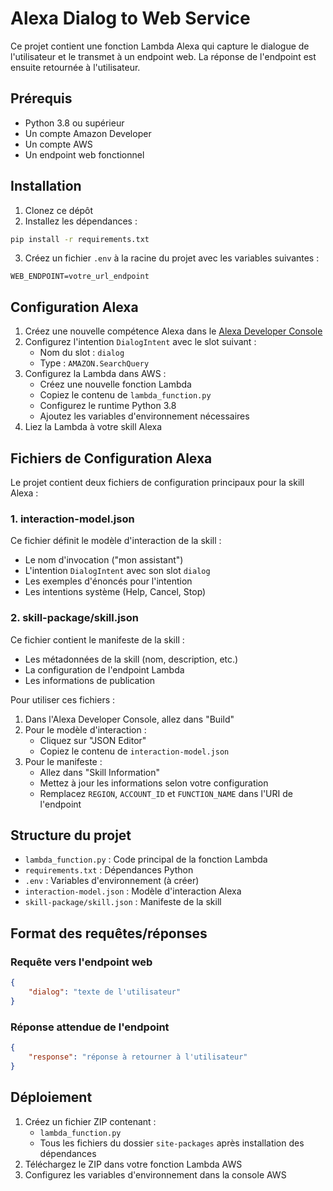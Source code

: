 # Alexa Dialog to Web Service

Ce projet contient une fonction Lambda Alexa qui capture le dialogue de l'utilisateur et le transmet à un endpoint web. La réponse de l'endpoint est ensuite retournée à l'utilisateur.

## Prérequis

- Python 3.8 ou supérieur
- Un compte Amazon Developer
- Un compte AWS
- Un endpoint web fonctionnel

## Installation

1. Clonez ce dépôt
2. Installez les dépendances :
```bash
pip install -r requirements.txt
```

3. Créez un fichier `.env` à la racine du projet avec les variables suivantes :
```
WEB_ENDPOINT=votre_url_endpoint
```

## Configuration Alexa

1. Créez une nouvelle compétence Alexa dans le [Alexa Developer Console](https://developer.amazon.com/alexa)
2. Configurez l'intention `DialogIntent` avec le slot suivant :
   - Nom du slot : `dialog`
   - Type : `AMAZON.SearchQuery`
3. Configurez la Lambda dans AWS :
   - Créez une nouvelle fonction Lambda
   - Copiez le contenu de `lambda_function.py`
   - Configurez le runtime Python 3.8
   - Ajoutez les variables d'environnement nécessaires
4. Liez la Lambda à votre skill Alexa

## Fichiers de Configuration Alexa

Le projet contient deux fichiers de configuration principaux pour la skill Alexa :

### 1. interaction-model.json
Ce fichier définit le modèle d'interaction de la skill :
- Le nom d'invocation ("mon assistant")
- L'intention `DialogIntent` avec son slot `dialog`
- Les exemples d'énoncés pour l'intention
- Les intentions système (Help, Cancel, Stop)

### 2. skill-package/skill.json
Ce fichier contient le manifeste de la skill :
- Les métadonnées de la skill (nom, description, etc.)
- La configuration de l'endpoint Lambda
- Les informations de publication

Pour utiliser ces fichiers :
1. Dans l'Alexa Developer Console, allez dans "Build"
2. Pour le modèle d'interaction :
   - Cliquez sur "JSON Editor"
   - Copiez le contenu de `interaction-model.json`
3. Pour le manifeste :
   - Allez dans "Skill Information"
   - Mettez à jour les informations selon votre configuration
   - Remplacez `REGION`, `ACCOUNT_ID` et `FUNCTION_NAME` dans l'URI de l'endpoint

## Structure du projet

- `lambda_function.py` : Code principal de la fonction Lambda
- `requirements.txt` : Dépendances Python
- `.env` : Variables d'environnement (à créer)
- `interaction-model.json` : Modèle d'interaction Alexa
- `skill-package/skill.json` : Manifeste de la skill

## Format des requêtes/réponses

### Requête vers l'endpoint web
```json
{
    "dialog": "texte de l'utilisateur"
}
```

### Réponse attendue de l'endpoint
```json
{
    "response": "réponse à retourner à l'utilisateur"
}
```

## Déploiement

1. Créez un fichier ZIP contenant :
   - `lambda_function.py`
   - Tous les fichiers du dossier `site-packages` après installation des dépendances
2. Téléchargez le ZIP dans votre fonction Lambda AWS
3. Configurez les variables d'environnement dans la console AWS 